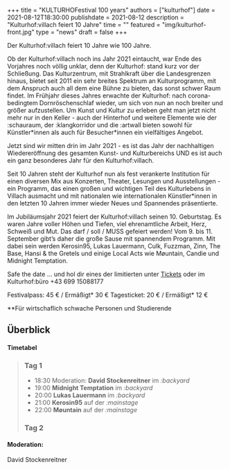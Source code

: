 +++
title = "KULTURHOFestival 100 years"
authors = ["kulturhof"]
date = 2021-08-12T18:30:00
publishdate = 2021-08-12
description = "Kulturhof:villach feiert 10 Jahre"
time = ""
featured = "img/kulturhof-front.jpg"
type = "news"
draft = false
+++
 
Der Kulturhof:villach feiert 10 Jahre wie 100 Jahre. 
 
Ob der Kulturhof:villach noch ins Jahr 2021 eintaucht, war Ende des Vorjahres noch völlig unklar, denn der Kulturhof: stand kurz vor der Schließung. Das Kulturzentrum, mit Strahlkraft über die Landesgrenzen hinaus, bietet seit 2011 ein sehr breites Spektrum an Kulturprogramm, mit dem Anspruch auch all dem eine Bühne zu bieten, das sonst schwer Raum findet. Im Frühjahr dieses Jahres erwachte der Kulturhof: nach corona-bedingtem Dornröschenschlaf wieder, um sich von nun an noch breiter und größer aufzustellen. Um Kunst und Kultur zu erleben geht man jetzt nicht mehr nur in den Keller - auch der Hinterhof und weitere Elemente wie der :schauraum, der :klangkorridor und die :artwall bieten sowohl für Künstler\*innen als auch für Besucher\*innen ein vielfältiges Angebot. 

Jetzt sind wir mitten drin im Jahr 2021 - es ist das Jahr der nachhaltigen Wiedereröffnung des gesamten Kunst- und Kulturbereichs UND es ist auch ein ganz besonderes Jahr für den Kulturhof:villach. 

Seit 10 Jahren steht der Kulturhof nun als fest verankerte Institution für einen diversen Mix aus Konzerten, Theater, Lesungen und Ausstellungen - ein Programm, das einen großen und wichtigen Teil des Kulturlebens in Villach ausmacht und mit nationalen wie internationalen Künstler\*innen in den letzten 10 Jahren immer wieder Neues und Spannendes präsentierte.

Im Jubiläumsjahr 2021 feiert der Kulturhof:villach seinen 10. Geburtstag. Es waren Jahre voller Höhen und Tiefen, viel ehrenamtliche Arbeit, Herz, Schweiß und Mut. Das darf / soll / MUSS gefeiert werden! Vom 9. bis 11. September gibt’s daher die große Sause mit spannendem Programm. Mit dabei sein werden Kerosin95, Lukas Lauermann, Culk, Fuzzman, Zinn, The Base, Hansi & the Gretels und einige Local Acts wie Møuntain, Candie und Midnight Temptation. 

Safe the date ... und hol dir eines der limitierten unter [Tickets](https://www.ntry.at/kulturhofestival) oder im Kulturhof:büro +43 699 15088177

Festivalpass: 45 € / Ermäßigt* 30 € 
Tagesticket: 20 € / Ermäßigt* 12 € 

\**Für wirtschaflich schwache Personen und Studierende

## Überblick


#### Timetabel


> ### Tag 1
> 
> - 18:30 Moderation: **David Stockenreitner** im *:backyard*
> - 19:00 **Midnight Temptation** im *:backyard*
> - 20:00 **Lukas Lauermann** im *:backyard*
> - 21:00 **Kerosin95** auf der *:mainstage*
> - 22:00 **Møuntain** auf der *:mainstage*
>
> ### Tag 2

#### Moderation:
David Stockenreitner
